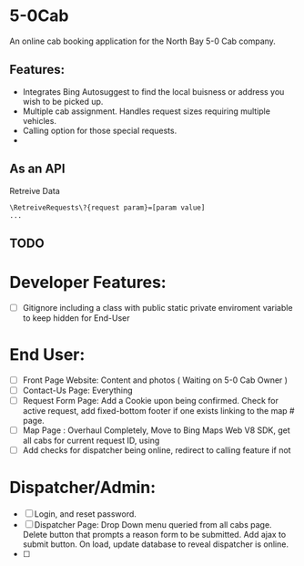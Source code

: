 # 5-0Cab

An online cab booking application for the North Bay 5-0 Cab company.

## Features:

- Integrates Bing Autosuggest to find the local buisness or address you wish to be picked up.
- Multiple cab assignment. Handles request sizes requiring multiple vehicles.
- Calling option for those special requests.
-

## As an API
Retreive Data 
```
\RetreiveRequests\?{request param}=[param value]
...
```


## TODO
# Developer Features:
- [ ] Gitignore including a class with public static private enviroment variable to keep hidden for End-User
# End User:
- [ ] Front Page Website: Content and photos ( Waiting on 5-0 Cab Owner )
- [ ] Contact-Us Page: Everything
- [ ] Request Form Page: Add a Cookie upon being confirmed. Check for active request, add fixed-bottom footer if one exists linking to the map # page.
- [ ] Map Page : Overhaul Completely, Move to Bing Maps Web V8 SDK, get all cabs for current request ID, using 
- [ ] Add checks for dispatcher being online, redirect to calling feature if not
# Dispatcher/Admin:
- [ ] Login, and reset password. 
- [ ] Dispatcher Page: Drop Down menu queried from all cabs page. Delete button that prompts a reason form to be submitted. Add ajax to submit button. On load, update database to reveal dispatcher is online.
- [ ] 
